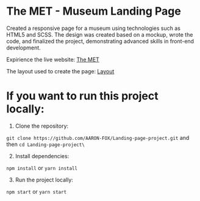 # The MET - Museum Landing Page

Created a responsive page for a museum using technologies such as HTML5 and SCSS. The design was created based on a mockup, wrote the code, and finalized the project, demonstrating advanced skills in front-end development.

Expirience the live website: [The MET](https://AARON-FOX.github.io/Landing-page-project/)

The layout used to create the page: [Layout](https://www.figma.com/design/lSR1m42L9YwzQwzzxKwHpw/THE-MET?node-id=8590-29&p=f&t=EJ5u8l0SYVtyCAsU-0)

# If you want to run this project locally:

1. Clone the repository:

`git clone https://github.com/AARON-FOX/Landing-page-project.git` and then `cd Landing-page-project\`

2. Install dependencies:

`npm install` or `yarn install`

3. Run the project locally:

`npm start` or `yarn start`
